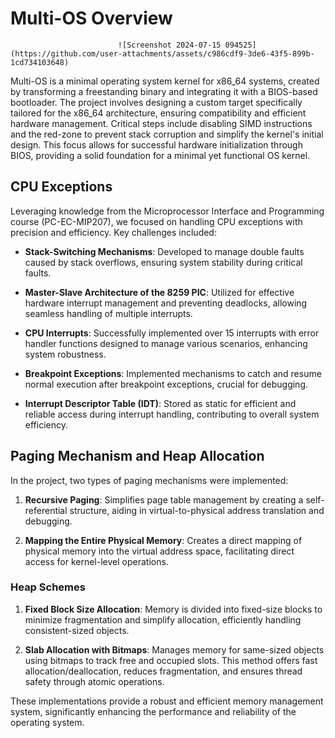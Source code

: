 # Multi-OS Overview
                            ![Screenshot 2024-07-15 094525](https://github.com/user-attachments/assets/c986cdf9-3de6-43f5-899b-1cd734103648)

Multi-OS is a minimal operating system kernel for x86_64 systems, created by transforming a freestanding binary and integrating it with a BIOS-based bootloader. The project involves designing a custom target specifically tailored for the x86_64 architecture, ensuring compatibility and efficient hardware management. Critical steps include disabling SIMD instructions and the red-zone to prevent stack corruption and simplify the kernel's initial design. This focus allows for successful hardware initialization through BIOS, providing a solid foundation for a minimal yet functional OS kernel.

## CPU Exceptions

Leveraging knowledge from the Microprocessor Interface and Programming course (PC-EC-MIP207), we focused on handling CPU exceptions with precision and efficiency. Key challenges included:

- **Stack-Switching Mechanisms**: Developed to manage double faults caused by stack overflows, ensuring system stability during critical faults.
  
- **Master-Slave Architecture of the 8259 PIC**: Utilized for effective hardware interrupt management and preventing deadlocks, allowing seamless handling of multiple interrupts.

- **CPU Interrupts**: Successfully implemented over 15 interrupts with error handler functions designed to manage various scenarios, enhancing system robustness.

- **Breakpoint Exceptions**: Implemented mechanisms to catch and resume normal execution after breakpoint exceptions, crucial for debugging.

- **Interrupt Descriptor Table (IDT)**: Stored as static for efficient and reliable access during interrupt handling, contributing to overall system efficiency.

## Paging Mechanism and Heap Allocation

In the project, two types of paging mechanisms were implemented:

1. **Recursive Paging**: Simplifies page table management by creating a self-referential structure, aiding in virtual-to-physical address translation and debugging.

2. **Mapping the Entire Physical Memory**: Creates a direct mapping of physical memory into the virtual address space, facilitating direct access for kernel-level operations.

### Heap Schemes

1. **Fixed Block Size Allocation**: Memory is divided into fixed-size blocks to minimize fragmentation and simplify allocation, efficiently handling consistent-sized objects.

2. **Slab Allocation with Bitmaps**: Manages memory for same-sized objects using bitmaps to track free and occupied slots. This method offers fast allocation/deallocation, reduces fragmentation, and ensures thread safety through atomic operations.

These implementations provide a robust and efficient memory management system, significantly enhancing the performance and reliability of the operating system.





